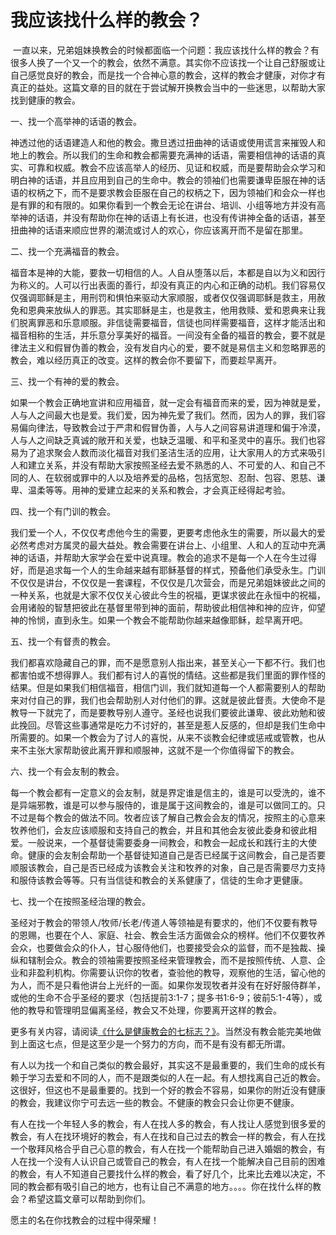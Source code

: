 # 我应该找什么样的教会？



<p>&nbsp;一直以来，兄弟姐妹换教会的时候都面临一个问题：我应该找什么样的教会？有很多人换了一个又一个的教会，依然不满意。其实你不应该找一个让自己舒服或让自己感觉良好的教会，而是找一个合神心意的教会，这样的教会才健康，对你才有真正的益处。这篇文章的目的就在于尝试解开换教会当中的一些迷思，以帮助大家找到健康的教会。</p>

<p>一、找一个高举神的话语的教会。</p>

<p>神透过他的话语建造人和他的教会。撒旦透过扭曲神的话语或使用谎言来摧毁人和地上的教会。所以我们的生命和教会都需要充满神的话语，需要相信神的话语的真实、可靠和权威。教会不应该高举人的经历、见证和权威，而是要帮助会众学习和明白神的话语，并且应用到自己的生命中。教会的领袖们也需要谦卑臣服在神的话语的权柄之下，而不是要求教会臣服在自己的权柄之下，因为领袖们和会众一样也是有罪的和有限的。如果你看到一个教会无论在讲台、培训、小组等地方并没有高举神的话语，并没有帮助你在神的话语上有长进，也没有传讲神全备的话语，甚至扭曲神的话语来顺应世界的潮流或讨人的欢心，你应该离开而不是留在那里。</p>

<p>二、找一个充满福音的教会。</p>

<p>福音本是神的大能，要救一切相信的人。人自从堕落以后，本都是自以为义和因行为称义的。人可以行出表面的善行，却没有真正的内心和正确的动机。我们容易仅仅强调耶稣是主，用刑罚和惧怕来驱动大家顺服，或者仅仅强调耶稣是救主，用赦免和恩典来放纵人的罪恶。其实耶稣是主，也是救主，他用救赎、爱和恩典来让我们脱离罪恶和乐意顺服。非信徒需要福音，信徒也同样需要福音，这样才能活出和福音相称的生活，并乐意分享美好的福音。一间没有全备的福音的教会，要不就是律法主义和假冒伪善的教会，没有发自内心的爱，要不就是易信主义和忽略罪恶的教会，难以经历真正的改变。这样的教会你不要留下，而要趁早离开。</p>

<p>三、找一个有神的爱的教会。</p>

<p>如果一个教会正确地宣讲和应用福音，就一定会有福音而来的爱，因为神就是爱，人与人之间最大也是爱。我们爱，因为神先爱了我们。然而，因为人的罪，我们容易偏向律法，导致教会过于严肃和假冒伪善，人与人之间容易讲道理和偏于冷漠，人与人之间缺乏真诚的敞开和关爱，也缺乏温暖、和平和圣灵中的喜乐。我们也容易为了追求聚会人数而淡化福音对我们圣洁生活的应用，让大家用人的方式来吸引人和建立关系，并没有帮助大家按照圣经去爱不熟悉的人、不可爱的人、和自己不同的人、在软弱或罪中的人以及培养爱的品格，包括宽恕、忍耐、包容、恩慈、谦卑、温柔等等。用神的爱建立起来的关系和教会，才会真正经得起考验。</p>

<p>四、找一个有门训的教会。</p>

<p>我们爱一个人，不仅仅考虑他今生的需要，更要考虑他永生的需要，所以最大的爱必然考虑对方属灵的最大益处。教会需要在讲台上、小组里、人和人的互动中充满神的话语，并帮助大家学会在爱中说真理。教会的追求不是每一个人在今生过得好，而是追求每一个人的生命越来越有耶稣基督的样式，预备他们承受永生。门训不仅仅是讲台，不仅仅是一套课程，不仅仅是几次营会，而是兄弟姐妹彼此之间的一种关系，也就是大家不仅仅关心彼此今生的祝福，更谋求彼此在永恒中的祝福，会用诸般的智慧把彼此在基督里带到神的面前，帮助彼此相信神和神的应许，仰望神的怜悯，直到永生。如果一个教会不能帮助你越来越像耶稣，趁早离开吧。</p>

<p>五、找一个有督责的教会。</p>

<p>我们都喜欢隐藏自己的罪，而不是愿意别人指出来，甚至关心一下都不行。我们也都害怕或不想得罪人。我们都有讨人的喜悦的情结。这些都是我们里面的罪作怪的结果。但是如果我们相信福音，相信门训，我们就知道每一个人都需要别人的帮助来对付自己的罪，我们也会帮助别人对付他们的罪。这就是彼此督责。大使命不是教导一下就完了，而是要教导别人遵守。圣经也说我们要彼此谦卑、彼此劝勉和彼此挽回。尽管这些事通常是吃力不讨好的，甚至是惹人反感的，但却是我们生命中所需要的。如果一个教会为了讨人的喜悦，从来不谈教会纪律或惩戒或管教，也从来不主张大家帮助彼此离开罪和顺服神，这就不是一个你值得留下的教会。</p>

<p>六、找一个有会友制的教会。</p>

<p>每一个教会都有一定意义的会友制，就是界定谁是信主的，谁是可以受洗的，谁不是异端邪教，谁是可以参与服侍的，谁是属于这间教会的，谁是可以做同工的。只不过是每个教会的做法不同。牧者应该了解自己教会会友的情况，按照主的心意来牧养他们，会友应该顺服和支持自己的教会，并且和其他会友彼此委身和彼此相爱。一般说来，一个基督徒需要委身一间教会，和教会一起成长和践行主的大使命。健康的会友制会帮助一个基督徒知道自己是否已经属于这间教会，自己是否要顺服该教会，自己是否已经成为该教会关注和牧养的对象，自己是否需要尽力支持和服侍该教会等等。只有当信徒和教会的关系健康了，信徒的生命才更健康。</p>

<p>七、找一个在按照圣经治理的教会。</p>

<p>圣经对于教会的带领人/牧师/长老/传道人等领袖是有要求的，他们不仅要有教导的恩赐，也要在个人、家庭、社会、教会生活方面做会众的榜样。他们不仅要牧养会众，也要做会众的仆人，甘心服侍他们，也要接受会众的监督，而不是独裁、操纵和辖制会众。教会的领袖需要按照圣经来管理教会，而不是按照传统、人意、企业和非盈利机构。你需要认识你的牧者，查验他的教导，观察他的生活，留心他的为人，而不是只看他讲台上光纤的一面。如果你发现牧者并没有在好好服侍群羊，或他的生命不合乎圣经的要求（包括提前3:1-7；提多书1:6-9；彼前5:1-4等），或他的教导和管理明显偏离圣经，教会又不处理，你要离开这样的教会。</p>

<p>更多有关内容，请阅读<a href="/node/12850">《什么是健康教会的七标志？》</a>。当然没有教会能完美地做到上面这七点，但是这至少是一个努力的方向，而不是有没有都无所谓。</p>

<p>有人以为找一个和自己类似的教会最好，其实这不是最重要的，我们生命的成长有赖于学习去爱和不同的人，而不是跟类似的人在一起。有人想找离自己近的教会。这很好，但这也不是最重要的。找到一个好的教会不容易，如果你的附近没有健康的教会，我建议你宁可去远一些的教会。不健康的教会只会让你更不健康。</p>

<p>有人在找一个年轻人多的教会，有人在找人多的教会，有人找让人感觉到很多爱的教会，有人在找环境好的教会，有人在找和自己过去的教会一样的教会，有人在找一个敬拜风格合乎自己心意的教会，有人在找一个能帮助自己进入婚姻的教会，有人在找一个没有人认识自己或管自己的教会，有人在找一个能解决自己目前的困难的教会，有人不知道自己要找什么样的教会，看了好几个，比来比去难以决定，不同的教会都有吸引自己的地方，也有让自己不满意的地方。。。。你在找什么样的教会？希望这篇文章可以帮助到你们。</p>

<p>愿主的名在你找教会的过程中得荣耀！</p>